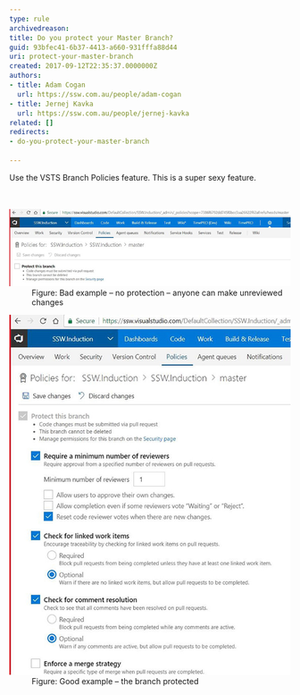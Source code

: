 ```yaml
---
type: rule
archivedreason: 
title: Do you protect your Master Branch?
guid: 93bfec41-6b37-4413-a660-931fffa88d44
uri: protect-your-master-branch
created: 2017-09-12T22:35:37.0000000Z
authors:
- title: Adam Cogan
  url: https://ssw.com.au/people/adam-cogan
- title: Jernej Kavka
  url: https://ssw.com.au/people/jernej-kavka
related: []
redirects:
- do-you-protect-your-master-branch

---
```



Use the VSTS Branch Policies feature. This is a super sexy feature.<br>
<br><excerpt class='endintro'></excerpt><br>
<dl class="badImage"><dt><img src="protect-branch-bad.jpg" alt="protect-branch-bad.jpg" /></dt><dd>Figure: Bad example – no protection – anyone can make unreviewed changes</dd></dl><dl class="goodImage"><dt><img src="protect-branch-good.jpg" alt="protect-branch-good.jpg" /></dt><dd>Figure: Good example – the branch protected</dd></dl> ​<br>


